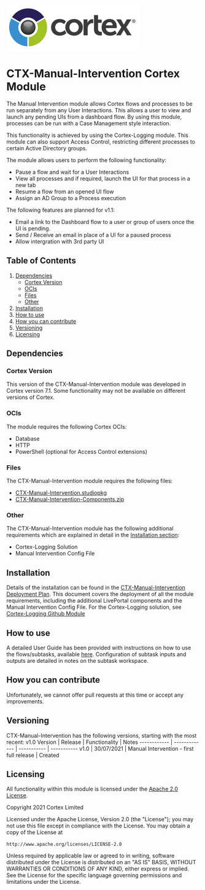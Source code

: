 <a href="https://www.cortex-ia.co.uk/" target="_blank"><img src="https://github.com/CortexIATest/CTXImages/blob/master/Cortex-350-120.png" alt="Welcome to Cortex!" width="350" height="120" border="0"></a>

# CTX-Manual-Intervention Cortex Module
The Manual Intervention module allows Cortex flows and processes to be run separately from any User Interactions. 
This allows a user to view and launch any pending UIs from a dashboard flow.
By using this module, processes can be run with a Case Management style interaction.

This functionality is achieved by using the Cortex-Logging module.
This module can also support Access Control, restricting different processes to certain Active Directory groups.

The module allows users to perform the following functionality:
* Pause a flow and wait for a User Interactions
* View all processes and if required, launch the UI for that process in a new tab
* Resume a flow from an opened UI flow
* Assign an AD Group to a Process execution

The following features are planned for v1.1:
* Email a link to the Dashboard flow to a user or group of users once the UI is pending.
* Send / Receive an email in place of a UI for a paused process
* Allow intergration with 3rd party UI

## Table of Contents
1) [Dependencies](#dependencies)
    * [Cortex Version](#cortex-version)
    * [OCIs](#ocis)
    * [Files](#files)
    * [Other](#other)
2) [Installation](#installation)
3) [How to use](#how-to-use)
4) [How you can contribute](#how-you-can-contribute)
5) [Versioning](#versioning)
6) [Licensing](#licensing)


## Dependencies
### Cortex Version
This version of the CTX-Manual-Intervention module was developed in Cortex version 7.1. Some functionality may not be available on different versions of Cortex.

### OCIs
The  module requires the following Cortex OCIs:
* Database
* HTTP
* PowerShell (optional for Access Control extensions)

### Files
The CTX-Manual-Intervention module requires the following files:
* [CTX-Manual-Intervention.studiopkg](https://github.com/CortexIntelligentAutomation/CTX-Manual-Intervention/releases/download/v1.0/CTX-Manual-Intervention.studiopkg)
* [CTX-Manual-Intervention-Components.zip](https://github.com/CortexIntelligentAutomation/CTX-Manual-Intervention/releases/download/v1.0/CTX-Manual-Intervention-Components.zip)

### Other
The CTX-Manual-Intervention module has the following additional requirements which are explained in detail in the [Installation section](#Installation):
* Cortex-Logging Solution
* Manual Intervention Config File

## Installation
Details of the installation can be found in the [CTX-Manual-Intervention Deployment Plan](https://github.com/CortexIntelligentAutomation/CTX-Manual-Intervention/blob/master/CTX-Manual-Intervention%20-%20Deployment%20Plan.pdf).
This document covers the deployment of all the module requirements, including the additional LivePortal components and the Manual Intervention Config File.
For the Cortex-Logging solution, see [Cortex-Logging Github Module](https://github.com/CortexIntelligentAutomation/CTX-Logging)

## How to use
A detailed User Guide has been provided with instructions on how to use the flows/subtasks, available [here](https://github.com/CortexIntelligentAutomation/CTX-Manual-Intervention/blob/master/CTX-Manual-Intervention%20-%20User%20Guide.pdf). Configuration of subtask inputs and outputs are detailed in notes on the subtask workspace.

## How you can contribute
Unfortunately, we cannot offer pull requests at this time or accept any improvements.

## Versioning
CTX-Manual-Intervention has the following versions, starting with the most recent: v1.0
Version | Release | Functionality | Notes
------------ | ------------- | ----------- | -----------
v1.0 | 30/07/2021 | Manual Intervention - first full release | Created

## Licensing
All functionality within this module is licensed under the [Apache 2.0 License](https://www.apache.org/licenses/LICENSE-2.0).

Copyright 2021 Cortex Limited

Licensed under the Apache License, Version 2.0 (the "License");
you may not use this file except in compliance with the License.
You may obtain a copy of the License at

    http://www.apache.org/licenses/LICENSE-2.0

Unless required by applicable law or agreed to in writing, software
distributed under the License is distributed on an "AS IS" BASIS,
WITHOUT WARRANTIES OR CONDITIONS OF ANY KIND, either express or implied.
See the License for the specific language governing permissions and
limitations under the License.


